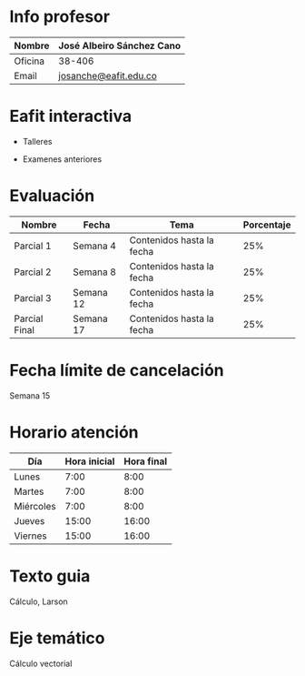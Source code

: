 # Info profesor

| Nombre  | José Albeiro Sánchez Cano |
| ------- | ------------------------- |
| Oficina | 38-406                    |
| Email   | josanche@eafit.edu.co     |

# Eafit interactiva

- Talleres

- Examenes anteriores

# Evaluación

| Nombre        | Fecha     | Tema                      | Porcentaje |
| ------------- | --------- | ------------------------- | ---------- |
| Parcial 1     | Semana 4  | Contenidos hasta la fecha | 25%        |
| Parcial 2     | Semana 8  | Contenidos hasta la fecha | 25%        |
| Parcial 3     | Semana 12 | Contenidos hasta la fecha | 25%        |
| Parcial Final | Semana 17 | Contenidos hasta la fecha | 25%        |

# Fecha límite de cancelación

Semana 15

# Horario atención

| Día       | Hora inicial | Hora final |
| --------- | ------------ | ---------- |
| Lunes     | 7:00         | 8:00       |
| Martes    | 7:00         | 8:00       |
| Miércoles | 7:00         | 8:00       |
| Jueves    | 15:00        | 16:00      |
| Viernes   | 15:00        | 16:00      |

# Texto guia

Cálculo, Larson

# Eje temático

Cálculo vectorial
